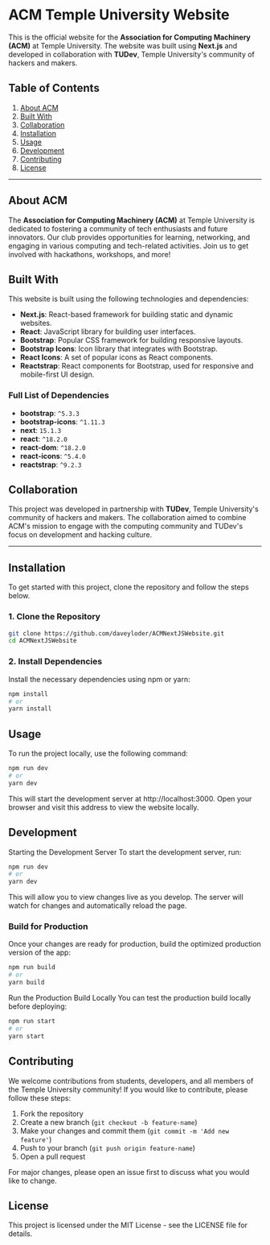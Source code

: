 # ACM Temple University Website

This is the official website for the **Association for Computing Machinery (ACM)** at Temple University. The website was built using **Next.js** and developed in collaboration with **TUDev**, Temple University's community of hackers and makers.

## Table of Contents

1. [About ACM](#about-acm)
2. [Built With](#built-with)
3. [Collaboration](#collaboration)
4. [Installation](#installation)
5. [Usage](#usage)
6. [Development](#development)
7. [Contributing](#contributing)
8. [License](#license)

---

## About ACM

The **Association for Computing Machinery (ACM)** at Temple University is dedicated to fostering a community of tech enthusiasts and future innovators. Our club provides opportunities for learning, networking, and engaging in various computing and tech-related activities. Join us to get involved with hackathons, workshops, and more!

## Built With

This website is built using the following technologies and dependencies:

- **Next.js**: React-based framework for building static and dynamic websites.
- **React**: JavaScript library for building user interfaces.
- **Bootstrap**: Popular CSS framework for building responsive layouts.
- **Bootstrap Icons**: Icon library that integrates with Bootstrap.
- **React Icons**: A set of popular icons as React components.
- **Reactstrap**: React components for Bootstrap, used for responsive and mobile-first UI design.

### Full List of Dependencies

- **bootstrap**: `^5.3.3`
- **bootstrap-icons**: `^1.11.3`
- **next**: `15.1.3`
- **react**: `^18.2.0`
- **react-dom**: `^18.2.0`
- **react-icons**: `^5.4.0`
- **reactstrap**: `^9.2.3`

## Collaboration

This project was developed in partnership with **TUDev**, Temple University's community of hackers and makers. The collaboration aimed to combine ACM's mission to engage with the computing community and TUDev's focus on development and hacking culture.

---

## Installation

To get started with this project, clone the repository and follow the steps below.

### 1. Clone the Repository

```bash
git clone https://github.com/daveyloder/ACMNextJSWebsite.git
cd ACMNextJSWebsite
```

### 2. Install Dependencies

Install the necessary dependencies using npm or yarn:

```bash
npm install
# or
yarn install
```

## Usage

To run the project locally, use the following command:

```bash
npm run dev
# or
yarn dev
```

This will start the development server at http://localhost:3000. Open your browser and visit this address to view the website locally.

## Development

Starting the Development Server
To start the development server, run:

```bash
npm run dev
# or
yarn dev
```

This will allow you to view changes live as you develop. The server will watch for changes and automatically reload the page.

### Build for Production

Once your changes are ready for production, build the optimized production version of the app:

```bash
npm run build
# or
yarn build
```

Run the Production Build Locally
You can test the production build locally before deploying:

```bash
npm run start
# or
yarn start
```

## Contributing

We welcome contributions from students, developers, and all members of the Temple University community! If you would like to contribute, please follow these steps:

1. Fork the repository
2. Create a new branch (`git checkout -b feature-name`)
3. Make your changes and commit them (`git commit -m 'Add new feature'`)
4. Push to your branch (`git push origin feature-name`)
5. Open a pull request

For major changes, please open an issue first to discuss what you would like to change.

## License

This project is licensed under the MIT License - see the LICENSE file for details.
